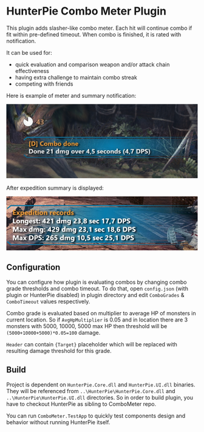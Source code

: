 ﻿<!--<hide>-->
# HunterPie Combo Meter Plugin
<!--</hide>-->

This plugin adds slasher-like combo meter. Each hit will continue combo if fit within pre-defined timeout. When combo is finished, it is rated with notification.

It can be used for:
 - quick evaluation and comparison weapon and/or attack chain effectiveness
 - having extra challenge to maintain combo streak
 - competing with friends

Here is example of meter and summary notification:

![](readme/meter-preview.jpg)

After expedition summary is displayed:

![](readme/summary-preview.jpg)

## Configuration

You can configure how plugin is evaluating combos by changing combo grade thresholds and combo timeout. To do that, open `config.json` (with plugin or HunterPie disabled) in plugin directory and edit `ComboGrades` & `ComboTimeout` values respectively.

Combo grade is evaluated based on multiplier to average HP of monsters in current location. So if `AvgHpMultiplier` is 0.05 and in location there are 3 monsters with 5000, 10000, 5000 max HP then threshold will be `(5000+10000+5000)*0.05=100` damage.

`Header` can contain `{Target}` placeholder which will be replaced with resulting damage threshold for this grade.

<!--<hide>-->
## Build

Project is dependent on `HunterPie.Core.dll` and `HunterPie.UI.dll` binaries. They will be referenced from `..\HunterPie\HunterPie.Core.dll` and `..\HunterPie\HunterPie.UI.dll` directories. So in order to build plugin, you have to checkout HunterPie as sibling to ComboMeter repo.

You can run `ComboMeter.TestApp` to quickly test components design and behavior without running HunterPie itself. 

<!--</hide>-->
